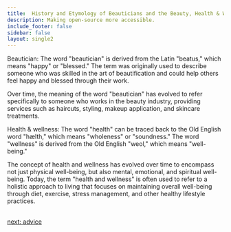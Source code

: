 ```yaml
---
title:  History and Etymology of Beauticians and the Beauty, Health & Wellness  Industry
description: Making open-source more accessible.
include_footer: false
sidebar: false
layout: single2
---
```


<p>
Beautician: The word "beautician" is derived from the Latin "beatus," which means "happy" or "blessed." The term was originally used to describe someone who was skilled in the art of beautification and could help others feel happy and blessed through their work.

Over time, the meaning of the word "beautician" has evolved to refer specifically to someone who works in the beauty industry, providing services such as haircuts, styling, makeup application, and skincare treatments.

Health & wellness: The word "health" can be traced back to the Old English word "hælth," which means "wholeness" or "soundness." The word "wellness" is derived from the Old English "weol," which means "well-being."

The concept of health and wellness has evolved over time to encompass not just physical well-being, but also mental, emotional, and spiritual well-being. Today, the term "health and wellness" is often used to refer to a holistic approach to living that focuses on maintaining overall well-being through diet, exercise, stress management, and other healthy lifestyle practices.

<br>
<a href="https://workdojos.com/beauticians/advice">next: advice</a>
<br>
</p>